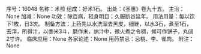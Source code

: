 序号：16048
名称：术煎
组成：好术1石。
出处：《圣惠》卷九十五。
主治：None
加减：None
功效：除百病，轻身明目；久服断谷延年。
用法用量：每以饮下1枚，日3次。
制备方法：上药先以水洗溜去黑皮，细锉，以水3石，煮至1石，去滓，所得汁，以黍米3斗，磨作末，纳汁中，微火煮之令稠，候可作饼子，丸阔2寸许。
临床应用：None
各家论述：None
用药禁忌：忌桃、李、雀肉。
附注：None
